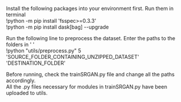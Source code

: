 Install the following packages into your environment first. Run them in terminal  
!python -m pip install 'fsspec>=0.3.3'   
!python -m pip install dask[bag] --upgrade  

Run the following line to preprocess the dataset. Enter the paths to the folders in ' '  
!python "utils/preprocess.py" 5 'SOURCE_FOLDER_CONTAINING_UNZIPPED_DATASET' 'DESTINATION_FOLDER'  

Before running, check the trainSRGAN.py file and change all the paths accordingly.  
All the .py files necessary for modules in trainSRGAN.py have been uploaded to utils.
